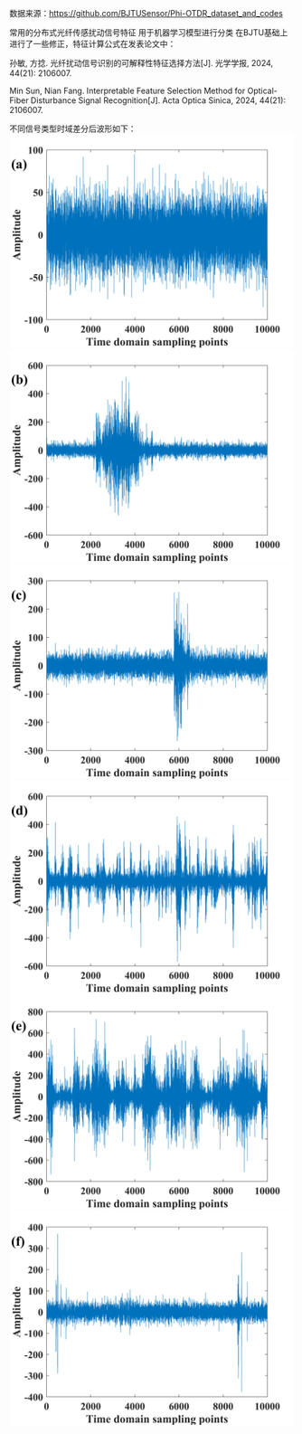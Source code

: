 数据来源：https://github.com/BJTUSensor/Phi-OTDR_dataset_and_codes

常用的分布式光纤传感扰动信号特征 用于机器学习模型进行分类
在BJTU基础上进行了一些修正，特征计算公式在发表论文中：

孙敏, 方捻. 光纤扰动信号识别的可解释性特征选择方法[J]. 光学学报, 2024, 44(21): 2106007.

Min Sun, Nian Fang. Interpretable Feature Selection Method for Optical-Fiber Disturbance Signal Recognition[J]. Acta Optica Sinica, 2024, 44(21): 2106007.

不同信号类型时域差分后波形如下：
![Image](background.png)
![Image](dig.png)
![Image](knock.png)
![Image](water.png)
![Image](shake.png)
![Image](walk.png)

